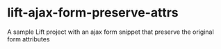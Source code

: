 lift-ajax-form-preserve-attrs
=============================

A sample Lift project with an ajax form snippet that preserve the original form attributes
